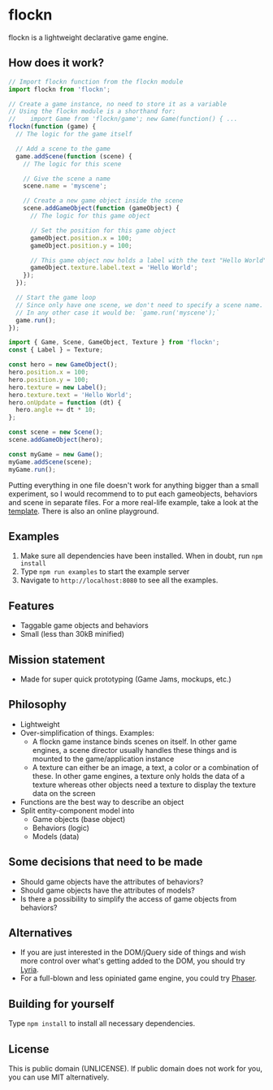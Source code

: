 # flockn

flockn is a lightweight declarative game engine.

## How does it work?

```javascript
// Import flockn function from the flockn module
import flockn from 'flockn';

// Create a game instance, no need to store it as a variable
// Using the flockn module is a shorthand for:
//    import Game from 'flockn/game'; new Game(function() { ...
flockn(function (game) {
  // The logic for the game itself

  // Add a scene to the game
  game.addScene(function (scene) {
    // The logic for this scene

    // Give the scene a name
    scene.name = 'myscene';

    // Create a new game object inside the scene
    scene.addGameObject(function (gameObject) {
      // The logic for this game object

      // Set the position for this game object
      gameObject.position.x = 100;
      gameObject.position.y = 100;

      // This game object now holds a label with the text "Hello World"
      gameObject.texture.label.text = 'Hello World';
    });
  });

  // Start the game loop
  // Since only have one scene, we don't need to specify a scene name.
  // In any other case it would be: `game.run('myscene');`
  game.run();
});
```

```javascript
import { Game, Scene, GameObject, Texture } from 'flockn';
const { Label } = Texture;

const hero = new GameObject();
hero.position.x = 100;
hero.position.y = 100;
hero.texture = new Label();
hero.texture.text = 'Hello World';
hero.onUpdate = function (dt) {
  hero.angle += dt * 10;
};

const scene = new Scene();
scene.addGameObject(hero);

const myGame = new Game();
myGame.addScene(scene);
myGame.run();
```

Putting everything in one file doesn't work for anything bigger than a small experiment, so I would recommend to
to put each gameobjects, behaviors and scene in separate files. For a more real-life example, take a look at the
[template](http://github.com/freezedev/flockn-template).
There is also an online playground.

## Examples

1. Make sure all dependencies have been installed. When in doubt, run `npm install`
2. Type `npm run examples` to start the example server
3. Navigate to `http://localhost:8080` to see all the examples.

## Features

- Taggable game objects and behaviors
- Small (less than 30kB minified)

## Mission statement

- Made for super quick prototyping (Game Jams, mockups, etc.)

## Philosophy

- Lightweight
- Over-simplification of things. Examples:
  - A flockn game instance binds scenes on itself. In other game engines, a scene director usually handles these things and is mounted to the game/application instance
  - A texture can either be an image, a text, a color or a combination of these. In other game engines, a texture only holds the data of a texture whereas other objects need a texture to display the texture data on the screen
- Functions are the best way to describe an object
- Split entity-component model into
  - Game objects (base object)
  - Behaviors (logic)
  - Models (data)

## Some decisions that need to be made

- Should game objects have the attributes of behaviors?
- Should game objects have the attributes of models?
- Is there a possibility to simplify the access of game objects from behaviors?

## Alternatives

- If you are just interested in the DOM/jQuery side of things and wish more control over what's getting added to the DOM, you should try [Lyria](https://github.com/freezedev/lyria).
- For a full-blown and less opiniated game engine, you could try [Phaser](https://github.com/photonstorm/phaser).

## Building for yourself

Type `npm install` to install all necessary dependencies.

## License

This is public domain (UNLICENSE). If public domain does not work for you, you can use MIT alternatively.
